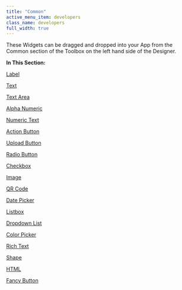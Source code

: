 ```yaml
---
title: "Common"
active_menu_item: developers
class_name: developers
full_width: true
---
```



These Widgets can be dragged and dropped into your App from the Common section of the Toolbox on the left hand side of the Designer.

**In This Section:**

[Label](/developers/user-guide/product-guide/widget-properties-events/common/label)

[Text](/developers/user-guide/product-guide/widget-properties-events/common/text)

[Text Area](/developers/user-guide/product-guide/widget-properties-events/common/text-area)

[Alpha Numeric](/developers/user-guide/product-guide/widget-properties-events/common/alpha-numeric)

[Numeric Text](/developers/user-guide/product-guide/widget-properties-events/common/alpha-numeric)

[Action Button](/developers/user-guide/product-guide/widget-properties-events/common/action-button)

[Upload Button](/developers/user-guide/product-guide/widget-properties-events/common/upload-button2)

[Radio Button](/developers/user-guide/product-guide/widget-properties-events/common/radio-button)

[Checkbox](/developers/user-guide/product-guide/widget-properties-events/common/checkbox)

[Image](/developers/user-guide/product-guide/widget-properties-events/common/image)

[QR Code](/developers/user-guide/product-guide/widget-properties-events/common/qr-code)

[Date Picker](/developers/user-guide/product-guide/widget-properties-events/common/date-picker)

[Listbox](/developers/user-guide/product-guide/widget-properties-events/common/listbox)

[Dropdown List](/developers/user-guide/product-guide/widget-properties-events/common/dropdown-list)

[Color Picker](/developers/user-guide/product-guide/widget-properties-events/common/color-picker)

[Rich Text](/developers/user-guide/product-guide/widget-properties-events/common/rich-text)

[Shape](/developers/user-guide/product-guide/widget-properties-events/common/shape)

[HTML](/developers/user-guide/product-guide/widget-properties-events/common/html2)

[Fancy Button](/developers/user-guide/product-guide/widget-properties-events/common/fancy-button)

